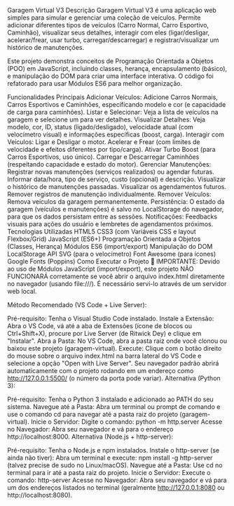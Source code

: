 Garagem Virtual V3
Descrição
Garagem Virtual V3 é uma aplicação web simples para simular e gerenciar uma coleção de veículos. Permite adicionar diferentes tipos de veículos (Carro Normal, Carro Esportivo, Caminhão), visualizar seus detalhes, interagir com eles (ligar/desligar, acelerar/frear, usar turbo, carregar/descarregar) e registrar/visualizar um histórico de manutenções.

Este projeto demonstra conceitos de Programação Orientada a Objetos (POO) em JavaScript, incluindo classes, herança, encapsulamento (básico), e manipulação do DOM para criar uma interface interativa. O código foi refatorado para usar Módulos ES6 para melhor organização.

Funcionalidades Principais
Adicionar Veículos: Adicione Carros Normais, Carros Esportivos e Caminhões, especificando modelo e cor (e capacidade de carga para caminhões).
Listar e Selecionar: Veja a lista de veículos na garagem e selecione um para ver detalhes.
Visualizar Detalhes: Veja modelo, cor, ID, status (ligado/desligado), velocidade atual (com velocímetro visual) e informações específicas (boost, carga).
Interagir com Veículos:
Ligar e Desligar o motor.
Acelerar e Frear (com limites de velocidade e efeitos diferentes por tipo/carga).
Ativar Turbo Boost (para Carros Esportivos, uso único).
Carregar e Descarregar Caminhões (respeitando capacidade e estado do motor).
Gerenciar Manutenções:
Registrar novas manutenções (serviços realizados) ou agendar futuras.
Informar data/hora, tipo de serviço, custo (opcional) e descrição.
Visualizar o histórico de manutenções passadas.
Visualizar os agendamentos futuros.
Remover registros de manutenção individualmente.
Remover Veículos: Remova veículos da garagem permanentemente.
Persistência: O estado da garagem (veículos e manutenções) é salvo no LocalStorage do navegador, para que os dados persistam entre as sessões.
Notificações: Feedbacks visuais para ações do usuário e lembretes de agendamentos próximos.
Tecnologias Utilizadas
HTML5
CSS3 (com Variáveis CSS e layout Flexbox/Grid)
JavaScript (ES6+)
Programação Orientada a Objetos (Classes, Herança)
Módulos ES6 (import/export)
Manipulação do DOM
LocalStorage API
SVG (para o velocímetro)
Font Awesome (para ícones)
Google Fonts (Poppins)
Como Executar o Projeto
🚨 IMPORTANTE: Devido ao uso de Módulos JavaScript (import/export), este projeto NÃO FUNCIONARÁ corretamente se você abrir o arquivo index.html diretamente no navegador (usando file:///). É necessário servi-lo através de um servidor web local.

Método Recomendado (VS Code + Live Server):

Pré-requisito: Tenha o Visual Studio Code instalado.
Instale a Extensão: Abra o VS Code, vá até a aba de Extensões (ícone de blocos ou Ctrl+Shift+X), procure por Live Server (de Ritwick Dey) e clique em "Instalar".
Abra a Pasta: No VS Code, abra a pasta raiz onde você clonou ou baixou este projeto (garagem-virtual).
Execute: Clique com o botão direito do mouse sobre o arquivo index.html na barra lateral do VS Code e selecione a opção "Open with Live Server".
Seu navegador padrão abrirá automaticamente com o projeto rodando em um endereço como http://127.0.0.1:5500/ (o número da porta pode variar).
Alternativa (Python 3):

Pré-requisito: Tenha o Python 3 instalado e adicionado ao PATH do seu sistema.
Navegue até a Pasta: Abra um terminal ou prompt de comando e use o comando cd para navegar até a pasta raiz do projeto (garagem-virtual).
Inicie o Servidor: Digite o comando: python -m http.server
Acesse no Navegador: Abra seu navegador e vá para o endereço http://localhost:8000.
Alternativa (Node.js + http-server):

Pré-requisito: Tenha o Node.js e npm instalados.
Instale o http-server (se ainda não tiver): Abra um terminal e execute: npm install -g http-server (talvez precise de sudo no Linux/macOS).
Navegue até a Pasta: Use cd no terminal para ir até a pasta raiz do projeto.
Inicie o Servidor: Execute o comando: http-server
Acesse no Navegador: Abra seu navegador e vá para um dos endereços listados no terminal (geralmente http://127.0.0.1:8080 ou http://localhost:8080).